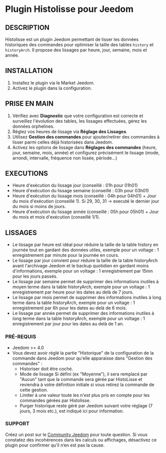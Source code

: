 # Plugin Histolisse pour Jeedom

## DESCRIPTION
Histolisse est un plugin Jeedom permettant de lisser les données historiques des commandes pour optimiser la taille des tables `history` et `historyArch`. Il propose des lissages par heure, jour, semaine, mois et année.

## INSTALLATION
1. Installez le plugin via le Market Jeedom.
2. Activez le plugin dans la configuration.

## PRISE EN MAIN
1. Vérifiez avec **Diagnostic** que votre configuration est correcte et surveillez l'évolution des tables, les lissages effectuées, gérez les données orphelines.
2. Réglez vos heures de lissage via **Réglage des Lissages**.
3. Utilisez **Gestion des commandes** pour ajouter/retirer des commandes à lisser parmi celles déjà historisées dans Jeedom.
4. Activez les options de lissage dans **Réglages des commandes** (heure, jour, semaine, mois, année) et configurez précisément le lissage (mode, arrondi, intervalle, fréquence non lissée, période...)

## EXECUTIONS
- Heure d'exécution du lissage jour (conseillé : 01h pour 01h01)
- Heure d'exécution du lissage semaine (conseillé : 03h pour 03h01)
- Heure d'exécution du lissage mois (conseillé : 04h pour 04h01) + Jour du mois d'exécution (conseillé 1). Si 29, 30, 31 → executé le dernier jour du mois si moins de jours.
- Heure d'exécution du lissage année (conseillé : 05h pour 05h01) + Jour du mois et mois d'exécution (conseillé 1/1).

## LISSAGES
- Le lissage par heure est idéal pour réduire la taille de la table history en journée tout en gardant des données utiles, exemple pour un voltage : 1 enregistrement par minute pour la journée en cours. 
- Le lissage par jour convient pour réduire la taille de la table historyArch avant l'archivage Jeedom et le backup quotidien en gardant moins d'informations, exemple pour un voltage : 1 enregistrement par 15mn pour les jours passés.
- Le lissage par semaine permet de supprimer des informations inutiles à moyen terme dans la table historyArch, exemple pour un voltage : 1 enregistrement par heure pour les dates au delà de 7 jours.
- Le lissage par mois permet de supprimer des informations inutiles à long terme dans la table historyArch, exemple pour un voltage : 1 enregistrement par 6h pour les dates au delà de 6 mois.
- Le lissage par année permet de supprimer des informations inutiles à long terme dans la table historyArch, exemple pour un voltage : 1 enregistrement par jour pour les dates au delà de 1 an.

### PRÉ-REQUIS
- Jeedom >= 4.0
- Vous devez avoir réglé la partie "Historique" de la configuration de la commande dans Jeedom pour qu'elle apparaisse dans "Gestion des commandes" :
    - Historiser doit être coché.
    - Mode de lissage Si défini (ex "Moyenne"), il sera remplacé par "Aucun" tant que la commande sera gérée par HistoLisse et reviendra à votre définition initiale si vous retirez la commande de cette gestion.
    - Limiter à une valeur toute les n'est plus pris en compte pour les commandes gérées par Histolisse.
    - Purger historique reste géré par Jeedom suivant votre réglage (7 jours, 3 mois etc.), est indiqué ici pour information.

### SUPPORT
Créez un post sur le [Community Jeedom](https://community.jeedom.com/) pour toute question.
Si vous constatez des incohérences dans les calculs ou affichages, désactivez ce plugin pour confirmer qu’il n’en est pas la cause.